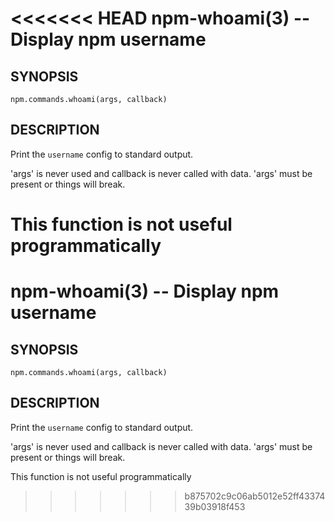 <<<<<<< HEAD
npm-whoami(3) -- Display npm username
=====================================

## SYNOPSIS

    npm.commands.whoami(args, callback)

## DESCRIPTION

Print the `username` config to standard output.

'args' is never used and callback is never called with data.
'args' must be present or things will break.

This function is not useful programmatically
=======
npm-whoami(3) -- Display npm username
=====================================

## SYNOPSIS

    npm.commands.whoami(args, callback)

## DESCRIPTION

Print the `username` config to standard output.

'args' is never used and callback is never called with data.
'args' must be present or things will break.

This function is not useful programmatically
>>>>>>> b875702c9c06ab5012e52ff4337439b03918f453
